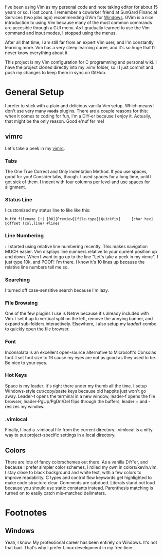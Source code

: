 
I've been using Vim as my personal code and note taking editor for about 15 years or so.  I lost count.  I remember a coworker friend at SunGard Financial Services (two jobs ago) recommending GVim for [Windows](#windows). GVim is a nice introduction to using Vim because many of the most common commands are accesible through a GUI menu. As I gradually learned to use the Vim command and input modes, I stopped using the menus. 

After all that time, I am still far from an expert Vim user, and I'm constantly learning more. Vim has a very steep learning curve, and it's so huge that I'll never know everything about it. 

This project is my Vim configuration for C programming and personal wiki. I have the project cloned directly into my .vim/ folder, so I I just commit and push my changes to keep them in sync on GitHub. 

# General Setup

I prefer to stick with a plain and delicious vanilla Vim setup. Which means I don't use very many ~~mods~~ plugins. There are a couple reasons for this: when it comes to coding for fun, I'm a DIY-er because I enjoy it. Actually, that might be the only reason. Good e'nuf fer me!

## vimrc

Let's take a peek in my [vimrc](.https://github.com/kevinrichey/vim/blob/master/vimrc). 

### Tabs
The One True Correct and Only Indentation Method. If you use spaces, good for you! Consider tabs, though. I used spaces for a long time, until I got sick of them. I indent with four columns per level and use spaces for alignment. 

### Status Line
I customized my status line to like like this:

`buff# filename [+] [RO][Preview][file-type][Quickfix]     [char hex] @offset (col,line) #lines`

### Line Numbering
: I started using relative line numbering recently. This makes navigation MUCH easier. Vim displays line numbers relative to your current position up and down. When I want to go up to the line "Let's take a peek in my vimrc", I just type 10k, and POOF! I'm there. I know it's 10 lines up because the relative line numbers tell me so.

### Searching
I turned off case-sensitive search because I'm lazy.

### File Browsing
One of the few plugins I use is Netrw because it's already included with Vim. I set it up to vertical split on the left, remove the annying banner, and expand sub-folders interactively. Elsewhere, I also setup my *leader*f combo to quickly open the file browser.

### Font
Inconsolata is an excellent open-source alternative to Microsoft's Consolas font. I set font size to 16 cause my eyes are not as good as they used to be. Be nice to your eyes. 

### Hot Keys
Space is my leader. It's right there under my thumb all the time. I setup Windows-style cut/copy/paste keys because old happits just won't go away. Leader-t opens the terminal in a new window, leader-f opens the file browser, leader-PgUp/PgDn/Del flips through the buffers, leader + and - resizes my window.

### .vimlocal
Finally, I load a .vimlocal file from the current directory. .vimlocal is a nifty way to put project-specific settings in a local directory. 

## Colors

There are lots of fancy colorschemes out there. As a vanilla DIY'er, and because I prefer simpler color schemes, I rolled my own in colors/kevin.vim. I stay close to black background and white text, with a few colors to improve readability. C types and control flow keywords get highlighted to make code structure clear. Comments are subdued. Literals stand out loud because you should use static constants instead. Parenthesis matching is turned on to easily catch mis-matched delimeters. 

# Footnotes

## Windows
Yeah, I know. My professional career has been entirely on Windows. It's not that bad. That's why I prefer Linux development in my free time.

